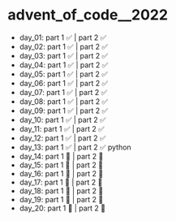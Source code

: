 # advent_of_code__2022
- day_01:     part 1 :white_check_mark:        | part 2 :white_check_mark:  
- day_02:     part 1 :white_check_mark:        | part 2 :white_check_mark:  
- day_03:     part 1 :white_check_mark:        | part 2 :white_check_mark:  
- day_04:     part 1 :white_check_mark:        | part 2 :white_check_mark: 
- day_05:     part 1 :white_check_mark:        | part 2 :white_check_mark: 
- day_06:     part 1 :white_check_mark:        | part 2 :white_check_mark: 
- day_07:     part 1 :white_check_mark:        | part 2 :white_check_mark: 
- day_08:     part 1 :white_check_mark:        | part 2 :white_check_mark: 
- day_09:     part 1 :white_check_mark:        | part 2 :white_check_mark:
- day_10:     part 1 :white_check_mark:        | part 2 :white_check_mark: 
- day_11:     part 1 :white_check_mark:        | part 2 :white_check_mark: 
- day_12:     part 1 :white_check_mark:        | part 2 :white_check_mark: 
- day_13:     part 1 :white_check_mark:        | part 2 :white_check_mark: python
- day_14:     part 1 :black_square_button:     | part 2 :black_square_button: 
- day_15:     part 1 :black_square_button:     | part 2 :black_square_button: 
- day_16:     part 1 :black_square_button:     | part 2 :black_square_button: 
- day_17:     part 1 :black_square_button:     | part 2 :black_square_button: 
- day_18:     part 1 :black_square_button:     | part 2 :black_square_button: 
- day_19:     part 1 :black_square_button:     | part 2 :black_square_button: 
- day_20:     part 1 :black_square_button:     | part 2 :black_square_button:
